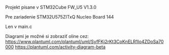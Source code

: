 Projekt písane v STM32Cube FW_U5 V1.3.0

Pre zariadenie STM32U575ZITxQ Nucleo Board 144

Len v main.c

Diagrami je možné si zobraziť oline cez: https://www.plantuml.com/plantuml/uml/SyfFKj2rKt3CoKnELR1Io4ZDoSa70000 https://plantuml.com/activity-diagram-beta
